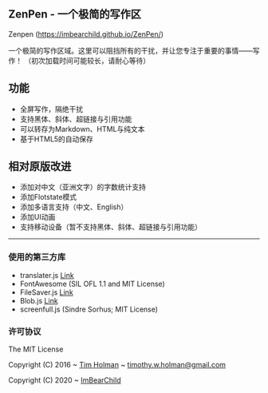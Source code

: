 ## ZenPen - 一个极简的写作区

Zenpen (https://imbearchild.github.io/ZenPen/) 

一个极简的写作区域。这里可以阻挡所有的干扰，并让您专注于重要的事情——写作！
（初次加载时间可能较长，请耐心等待）

## 功能

* 全屏写作，隔绝干扰
* 支持黑体、斜体、超链接与引用功能
* 可以转存为Markdown、HTML与纯文本
* 基于HTML5的自动保存

## 相对原版改进 

* 添加对中文（亚洲文字）的字数统计支持
* 添加Flotstate模式
* 添加多语言支持（中文、English）
* 添加UI动画
* 支持移动设备（暂不支持黑体、斜体、超链接与引用功能）

---------

### 使用的第三方库

* translater.js [Link](https://github.com/jaywcjlove/translater.js)
* FontAwesome (SIL OFL 1.1 and MIT License)
* FileSaver.js [Link](http://purl.eligrey.com/github/FileSaver.js/blob/master/FileSaver.js)
* Blob.js [Link](http://purl.eligrey.com/github/Blob.js/blob/master/Blob.js)
* screenfull.js (Sindre Sorhus; MIT License)


### 许可协议

The MIT License

Copyright (C) 2016 ~ [Tim Holman](http://tholman.com) ~ timothy.w.holman@gmail.com

Copyright (C) 2020 ~ [ImBearChild](https://github.com/ImBearChild/) 
